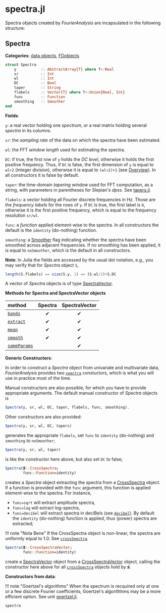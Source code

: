 # spectra.jl

Spectra objects created by *FourierAnalysis* are incapsulated in the following structure:

## Spectra

**Categories**: [data objects](@ref), [FDobjects](@ref)

```julia
struct Spectra
    y           :: AbstractArray{T} where T<:Real
    sr          :: Int
    wl          :: Int
    DC          :: Bool
    taper       :: String
    flabels     :: Vector{T} where T<:Union{Real, Int}
    func        :: Function
    smoothing   :: Smoother
end
```

**Fields**:

`y`: a real vector holding one *spectrum*, or a real matrix holding several *spectra* in its columns.

`sr`: the *sampling rate* of the data on which the spectra have been estimated.

`wl`: the FFT *window length* used for estimating the spectra.

`DC`: if true, the first row of `y` holds the *DC level*, otherwise it holds the first positive frequency. Thus, if `DC` is false, the first dimension of `y` is equal to ``wl÷2`` (integer division), otherwise it is equal to ``(wl÷2)+1`` (see [Overview](@ref)). In all constructors it is false by default.

`taper`: the time-domain *tapering window* used for FFT computation, as a string, with parameters in parentheses for Slepian's *dpss*. See [tapers.jl](@ref).

`flabels`: a vector holding all Fourier discrete frequencies in Hz.
Those are the *frequency labels* for the rows of `y`. If `DC` is true,
the first label is ``0``, otherwise it is the first positive frequency,
which is equal to the frequency resolution ``sr/wl``.

`func`: a *function* applied element-wise to the spectra.
In all constructors the default is the `identity` (do-nothing) function.

`smoothing`: a [Smoother](@ref) flag indicating
whether the spectra have been smoothed across adjacent
frequencies. If no smoothing has been applied, it is equal to `noSmoother`,
which is the default in all constructors.

**Note**: In Julia the fields are accessed by the usual dot notation, e.g.,
you may verify that for *Spectra* object `S`,

```julia
length(S.flabels) == size(S.y, 1) == (S.wl/2)+S.DC
```

A vector of *Spectra* objects is of type [SpectraVector](@ref).

**Methods for Spectra and SpectraVector objects**

|      method          |   Spectra   | SpectraVector |
|:---------------------|:-----------:|:-------------:|
| [`bands`](@ref)      |     ✔      |      ✔      |
| [`extract`](@ref)    |     ✔      |      ✔      |
| [`mean`](@ref)       |     ✔      |      ✔      |
| [`smooth`](@ref)     |     ✔      |      ✔      |
| [`sameParams`](@ref) |            |      ✔      |


**Generic Constructors**:

In order to construct a *Spectra* object from univariate and multivariate
data, *FourierAnalysis* provides two [`spectra`](@ref) constuctors, which
is what you will use in practice most of the time.

Manual constructors are also possible, for which you have to provide
appropriate arguments. The default manual constructor of *Spectra* objects is

```julia
Spectra(y, sr, wl, DC, taper, flabels, func, smoothing).
```

Other constructors are also provided:

```julia
Spectra(y, sr, wl, DC, tapers)
```

generates the appropriate `flabels`, set `func` to `identity`
(do-nothing) and `smoothing` to `noSmoother`;

```julia
Spectra(y, sr, wl, taper)
```

is like the constructor here above, but also set `DC` to false;

```julia
Spectra(𝙎::CrossSpectra;
        func::Function=identity)
```

creates a *Spectra* object extracting the spectra from a [CrossSpectra](@ref)
object. If a function is provided with the `func` argument,
this function is applied element-wise to the spectra.
For instance,
- `func=sqrt` will extract amplitude spectra,
- `func=log` will extract log-spectra,
- `func=decibel` will extract spectra in deciBels (see [`decibel`](@ref)).
By default the `identity` (do-nothing) function
is applied, thus (power) spectra are extracted;

!!! note "Nota Bene"
    If the CrossSpectra object is non-linear, the spectra are
    uniformly equal to 1.0. See [`crossSpectra`](@ref).

```julia
Spectra(𝙎::CrossSpectraVector;
        func::Function=identity)
```

create a [SpectraVector](@ref) object from a [CrossSpectraVector](@ref) object,
calling the constructor here above for all [`crossSpectra`](@ref) objects
hold by `𝙎`.

**Constructors from data**:

!!! note "Goertzel's algorithms"
    When the spectrum is recquired only at one or a few
    discrete Fourier coefficients, Goertzel's algorithhms
    may be a more efficient option. See unit [goertzel.jl](@ref).

```@docs
spectra
```
